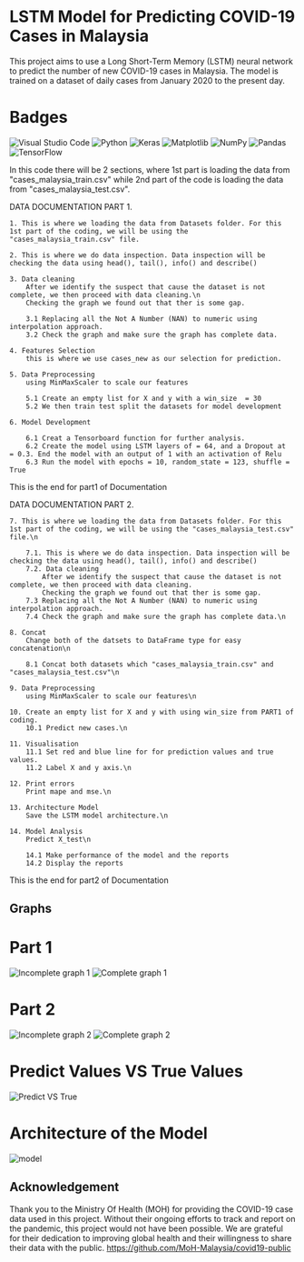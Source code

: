 # LSTM Model for Predicting COVID-19 Cases in Malaysia
This project aims to use a Long Short-Term Memory (LSTM) neural network to predict the number of new COVID-19 cases in Malaysia. The model is trained on a dataset of daily cases from January 2020 to the present day.

# Badges

![Visual Studio Code](https://img.shields.io/badge/Visual%20Studio%20Code-0078d7.svg?style=for-the-badge&logo=visual-studio-code&logoColor=white)
![Python](https://img.shields.io/badge/python-3670A0?style=for-the-badge&logo=python&logoColor=ffdd54)
![Keras](https://img.shields.io/badge/Keras-%23D00000.svg?style=for-the-badge&logo=Keras&logoColor=white)
![Matplotlib](https://img.shields.io/badge/Matplotlib-%23ffffff.svg?style=for-the-badge&logo=Matplotlib&logoColor=black)
![NumPy](https://img.shields.io/badge/numpy-%23013243.svg?style=for-the-badge&logo=numpy&logoColor=white)
![Pandas](https://img.shields.io/badge/pandas-%23150458.svg?style=for-the-badge&logo=pandas&logoColor=white)
![TensorFlow](https://img.shields.io/badge/TensorFlow-%23FF6F00.svg?style=for-the-badge&logo=TensorFlow&logoColor=white)

In this code there will be 2 sections, where 1st part is loading the data from "cases_malaysia_train.csv" while 2nd part of the code is loading the data from "cases_malaysia_test.csv".

DATA DOCUMENTATION PART 1.

    1. This is where we loading the data from Datasets folder. For this 1st part of the coding, we will be using the "cases_malaysia_train.csv" file.

    2. This is where we do data inspection. Data inspection will be checking the data using head(), tail(), info() and describe()

    3. Data cleaning 
        After we identify the suspect that cause the dataset is not complete, we then proceed with data cleaning.\n
        Checking the graph we found out that ther is some gap.

        3.1 Replacing all the Not A Number (NAN) to numeric using interpolation approach.
        3.2 Check the graph and make sure the graph has complete data.

    4. Features Selection
        this is where we use cases_new as our selection for prediction. 

    5. Data Preprocessing
        using MinMaxScaler to scale our features

        5.1 Create an empty list for X and y with a win_size  = 30
        5.2 We then train test split the datasets for model development

    6. Model Development 

        6.1 Creat a Tensorboard function for further analysis.
        6.2 Create the model using LSTM layers of = 64, and a Dropout at  = 0.3. End the model with an output of 1 with an activation of Relu
        6.3 Run the model with epochs = 10, random_state = 123, shuffle = True

This is the end for part1 of Documentation

DATA DOCUMENTATION PART 2.

    7. This is where we loading the data from Datasets folder. For this 1st part of the coding, we will be using the "cases_malaysia_test.csv" file.\n

        7.1. This is where we do data inspection. Data inspection will be checking the data using head(), tail(), info() and describe()
        7.2. Data cleaning 
            After we identify the suspect that cause the dataset is not complete, we then proceed with data cleaning.
            Checking the graph we found out that ther is some gap.
        7.3 Replacing all the Not A Number (NAN) to numeric using interpolation approach.
        7.4 Check the graph and make sure the graph has complete data.\n

    8. Concat
        Change both of the datsets to DataFrame type for easy concatenation\n

        8.1 Concat both datasets which "cases_malaysia_train.csv" and "cases_malaysia_test.csv"\n

    9. Data Preprocessing
        using MinMaxScaler to scale our features\n

    10. Create an empty list for X and y with using win_size from PART1 of coding.
        10.1 Predict new cases.\n

    11. Visualisation
        11.1 Set red and blue line for for prediction values and true values.
        11.2 Label X and y axis.\n

    12. Print errors
        Print mape and mse.\n

    13. Architecture Model
        Save the LSTM model architecture.\n

    14. Model Analysis
        Predict X_test\n

        14.1 Make performance of the model and the reports
        14.2 Display the reports

This is the end for part2 of Documentation

## Graphs

# Part 1
![Incomplete graph 1](https://user-images.githubusercontent.com/82282919/211273268-347a3f76-8d89-4300-9143-a81d4930e37d.png)
![Complete graph 1](https://user-images.githubusercontent.com/82282919/211273037-4e398a9e-545d-4680-b095-b8a31b5d6aef.png)

# Part 2
![Incomplete graph 2](https://user-images.githubusercontent.com/82282919/211273189-654fa694-b98e-4838-b34d-0dc4883fcc8f.png)
![Complete graph 2](https://user-images.githubusercontent.com/82282919/211273212-f8ff47a5-0725-4a04-a2c2-2ff25cdb9457.png)

# Predict Values VS True Values
![Predict VS True](https://user-images.githubusercontent.com/82282919/211268460-23e35bb5-e052-455c-9bca-374c80c1ce9b.png)

# Architecture of the Model
![model](https://user-images.githubusercontent.com/82282919/211273934-6779151e-6f81-4a29-8c18-d87b3602e2dd.png)


## Acknowledgement
Thank you to the Ministry Of Health (MOH) for providing the COVID-19 case data used in this project. Without their ongoing efforts to track and report on the pandemic, this project would not have been possible. We are grateful for their dedication to improving global health and their willingness to share their data with the public.
https://github.com/MoH-Malaysia/covid19-public
